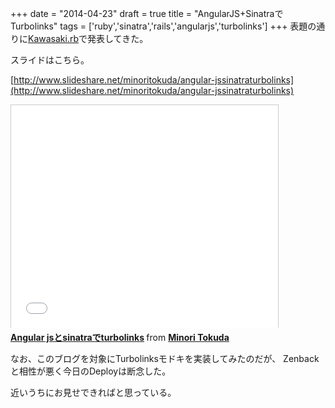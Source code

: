 
+++
date = "2014-04-23"
draft = true
title = "AngularJS+SinatraでTurbolinks"
tags  = ['ruby','sinatra','rails','angularjs','turbolinks']
+++
表題の通りに[Kawasaki.rb](http://kawasakirb.doorkeeper.jp/)で発表してきた。

スライドはこちら。

[http://www.slideshare.net/minoritokuda/angular-jssinatraturbolinks](http://www.slideshare.net/minoritokuda/angular-jssinatraturbolinks)

<iframe src="//www.slideshare.net/slideshow/embed_code/33852359" width="427" height="356" frameborder="0" marginwidth="0" marginheight="0" scrolling="no" style="border:1px solid #CCC; border-width:1px 1px 0; margin-bottom:5px; max-width: 100%;" allowfullscreen> </iframe> <div style="margin-bottom:5px"> <strong> <a href="https://www.slideshare.net/minoritokuda/angular-jssinatraturbolinks" title="Angular jsとsinatraでturbolinks" target="_blank">Angular jsとsinatraでturbolinks</a> </strong> from <strong><a href="http://www.slideshare.net/minoritokuda" target="_blank">Minori Tokuda</a></strong> </div>

なお、このブログを対象にTurbolinksモドキを実装してみたのだが、
Zenbackと相性が悪く今日のDeployは断念した。

近いうちにお見せできればと思っている。
	
